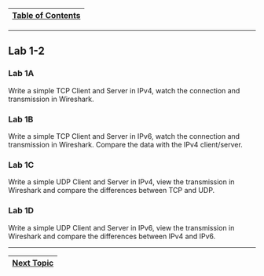 |[Table of Contents](/00-Table-of-Contents.md)|
|---|

---

## Lab 1-2

### Lab 1A

Write a simple TCP Client and Server in IPv4, watch the connection and transmission in Wireshark.

### Lab 1B

Write a simple TCP Client and Server in IPv6, watch the connection and transmission in Wireshark. Compare the data with the IPv4 client/server.

### Lab 1C

Write a simple UDP Client and Server in IPv4, view the transmission in Wireshark and compare the differences between TCP and UDP.

### Lab 1D

Write a simple UDP Client and Server in IPv6, view the transmission in Wireshark and compare the differences between IPv4 and IPv6.

---

|[Next Topic](/04-osi-layer-2/README.md)|
|---|
